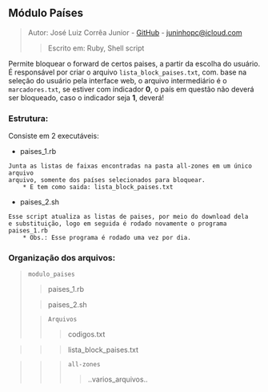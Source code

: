 ## Módulo Países

> Autor: José Luiz Corrêa Junior - [GitHub](https://github.com/juninhoojl) - <juninhopc@icloud.com>
> > Escrito em: Ruby, Shell script

Permite bloquear o forward de certos paises, a partir da escolha do usuário. É responsável por criar o arquivo `lista_block_paises.txt`, com. base na seleção do usuário pela interface web, o arquivo intermediário é o `marcadores.txt`, se estiver com indicador **0**, o país em questão não deverá ser bloqueado, caso o indicador seja **1**, deverá!

### Estrutura:
Consiste em 2 executáveis:

* paises_1.rb

```
Junta as listas de faixas encontradas na pasta all-zones em um único arquivo
arquivo, somente dos países selecionados para bloquear.
	* E tem como saida: lista_block_paises.txt
```

* paises_2.sh

```
Esse script atualiza as listas de paises, por meio do download dela
e substituição, logo em seguida é rodado novamente o programa paises_1.rb
	* Obs.: Esse programa é rodado uma vez por dia.
```

### Organização dos arquivos:

> `modulo_paises`
> 
>> paises_1.rb
> 
>> paises_2.sh
> 
>> `Arquivos`
>>> codigos.txt

>>> lista_block_paises.txt

>>> `all-zones`
>>>> ..varios_arquivos..
